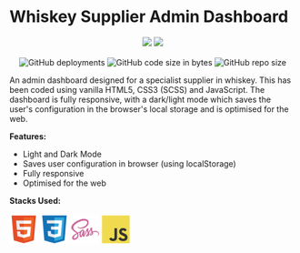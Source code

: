 <h1>Whiskey Supplier Admin Dashboard</h1>

<div align="center">

![](https://api.checklyhq.com/v1/badges/checks/ef5d1fcd-09cf-449a-b04a-c4f0ccbf3e7d?style=for-the-badge&theme=dark) ![](https://api.checklyhq.com/v1/badges/checks/ef5d1fcd-09cf-449a-b04a-c4f0ccbf3e7d?style=for-the-badge&theme=dark&responseTime=true) <br><br> ![GitHub deployments](https://img.shields.io/github/deployments/asbhogal/Whiskey-Supplier-Admin-Dashboard/production?label=DEPLOYMENT%20STATE&style=for-the-badge&labelColor=000) ![GitHub code size in bytes](https://img.shields.io/github/languages/code-size/asbhogal/Whiskey-Supplier-Admin-Dashboard?style=for-the-badge&labelColor=000) ![GitHub repo size](https://img.shields.io/github/repo-size/asbhogal/Whiskey-Supplier-Admin-Dashboard?color=blueviolet&style=for-the-badge&labelColor=000)

</div>

An admin dashboard designed for a specialist supplier in whiskey. This has been coded using vanilla HTML5, CSS3 (SCSS) and JavaScript. The dashboard is fully responsive, with a dark/light mode which saves the user's configuration in the browser's local storage and is optimised for the web.

<strong>Features:</strong><br>
  - Light and Dark Mode
  - Saves user configuration in browser (using localStorage)
  - Fully responsive
  - Optimised for the web

<strong>Stacks Used:</strong><br>
<br>
<a target="_blank" rel="noopener noreferrer" href="https://github.com/devicons/devicon/blob/master/icons/html5/html5-original.svg"><img src="https://github.com/devicons/devicon/raw/master/icons/html5/html5-original.svg" alt="html5" width="50" height="50" style="max-width:100%;"></a>
<a target="_blank" rel="noopener noreferrer" href="https://github.com/devicons/devicon/blob/master/icons/css3/css3-original.svg"><img src="https://github.com/devicons/devicon/raw/master/icons/css3/css3-original.svg" alt="css3" width="50" height="50" style="max-width:100%;"></a>
<a target="_blank" rel="noopener noreferrer" href="https://github.com/devicons/devicon/blob/master/icons/sass/sass-original.svg"><img src="https://github.com/devicons/devicon/blob/master/icons/sass/sass-original.svg" alt="sass" width="50" height="50" style="max-width:100%;"></a>
<a target="_blank" rel="noopener noreferrer" href="https://github.com/devicons/devicon/blob/master/icons/javascript/javascript-original.svg"><img src="https://github.com/devicons/devicon/raw/master/icons/javascript/javascript-original.svg" alt="JavaScript" width="50" height="50" style="max-width:100%;"></a>
